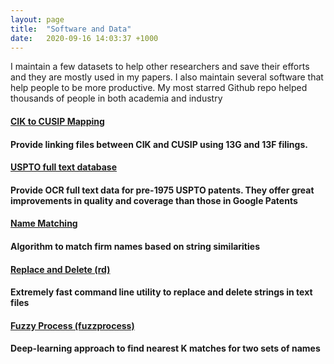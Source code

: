 ```yaml
---
layout: page
title:  "Software and Data"
date:   2020-09-16 14:03:37 +1000
---
```

I maintain a few datasets to help other researchers and save their efforts and they are mostly used in my papers. I also maintain several software that help people to be more productive. My most starred Github repo helped thousands of people in both academia and industry 

<h4>
<a href="https://github.com/leoliu0/cik-cusip-mapping">CIK to CUSIP Mapping</a>
<h4/>
Provide linking files between CIK and CUSIP using 13G and 13F filings. 

<h4>
<a href="404.html">USPTO full text database</a>
<h4/>
Provide OCR full text data for pre-1975 USPTO patents. They offer great improvements in quality and coverage than those in Google Patents

<h4>
<a href="https://github.com/leoliu0/name_matching">Name Matching</a>
<h4/>
Algorithm to match firm names based on string similarities

<h4>
<a href="https://github.com/leoliu0/rd">Replace and Delete (rd)</a>
<h4/>
Extremely fast command line utility to replace and delete strings in text files

<h4>
<a href="https://github.com/leoliu0/fuzzprocess">Fuzzy Process (fuzzprocess)</a>
<h4/>
Deep-learning approach to find nearest K matches for two sets of names
